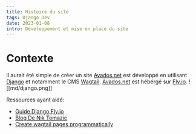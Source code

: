 ```yaml
---
title: Histoire du site
tags: Django Dev
date: 2023-01-08
intro: Développement et mise en place du site 
---
```


# Contexte
Il aurait été simple de créer un site 
[Avados.net](avados.net) est développé en utilisant [Django](https://www.djangoproject.com/) et notamment le CMS [Wagtail](https://wagtail.org/).
[Avados.net](avados.net) est hébérgé sur [Fly.io](https://fly.io/).
![[md/django.png]]

Ressources ayant aidé:
- [Guide Django Fly.io](https://fly.io/docs/django/getting-started/existing/)
- [Blog De Nik Tomazic](https://testdriven.io/blog/django-fly/)
- [Create wagtail pages programmatically](https://www.codista.com/en/blog/create-wagtail-pages-programmatically/)






